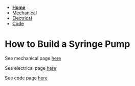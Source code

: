 - **[Home](/Syringe-Pump-Github-Project/index)**
- [Mechanical](/Syringe-Pump-Github-Project/MechanicalAssembly)
- [Electrical](/Syringe-Pump-Github-Project/electrical)
- [Code](/Syringe-Pump-Github-Project/code)

# How to Build a Syringe Pump

See mechanical page [here](/Syringe-Pump-Github-Project/MechanicalAssembly)

See electrical page [here](/Syringe-Pump-Github-Project/Electrical)

See code page [here](/Syringe-Pump-Github-Project/code)
